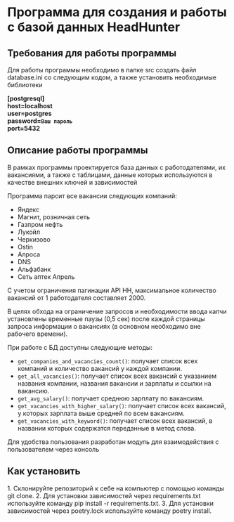 # Программа для создания и работы с базой данных HeadHunter
## Требования для работы программы
Для работы программы необходимо в папке src создать файл database.ini со следующим кодом,
а также установить необходимые библиотеки

<b>[postgresql]   
host=localhost  
user=postgres  
password=`Ваш пароль`  
port=5432</b>

<h2> Описание работы программы </h2>
В рамках программы проектируется база данных с работодателями, их вакансиями, а также с таблицами, данные которых
используются в качестве внешних ключей и зависимостей

Программа парсит все вакансии следующих компаний:
- Яндекс
- Магнит, розничная сеть
- Газпром нефть
- Лукойл
- Черкизово
- Ostin
- Алроса
- DNS
- Альфабанк
- Сеть аптек Апрель

С учетом ограничения пагинации API HH, максимальное количество вакансий от 1 работодателя составляет 2000.

В целях обхода на ограничение запросов и необходимости ввода капчи установлены временные паузы (0,5 сек) после каждой
страницы запроса информации о вакансиях (в основном необходимо вне рабочего времени).

При работе с БД доступны следующие методы:
- `get_companies_and_vacancies_count()`: получает список всех компаний и количество вакансий у каждой компании.
- `get_all_vacancies()`: получает список всех вакансий с указанием названия компании,
названия вакансии и зарплаты и ссылки на вакансию.
- `get_avg_salary()`: получает среднюю зарплату по вакансиям.
- `get_vacancies_with_higher_salary()`: получает список всех вакансий, у которых зарплата выше средней по всем вакансиям.
- `get_vacancies_with_keyword()`: получает список всех вакансий, в названии которых содержатся переданные в метод слова.

Для удобства пользования разработан модуль для взаимодействия с пользователем через консоль

<h2>Как установить</h2>
1. Склонируйте репозиторий к себе на компьютер с помощью команды git clone.  
2. Для установки зависимостей через requirements.txt используйте команду pip install -r requirements.txt.  
3. Для установки зависимостей через poetry.lock используйте команду poetry install.  